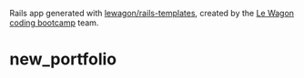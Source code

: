 Rails app generated with [lewagon/rails-templates](https://github.com/lewagon/rails-templates), created by the [Le Wagon coding bootcamp](https://www.lewagon.com) team.
# new_portfolio
